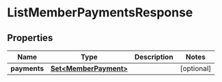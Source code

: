 

# ListMemberPaymentsResponse

## Properties

Name | Type | Description | Notes
------------ | ------------- | ------------- | -------------
**payments** | [**Set&lt;MemberPayment&gt;**](MemberPayment.md) |  |  [optional]



